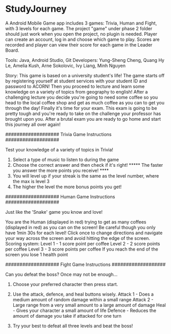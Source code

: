# StudyJourney

A Android Mobile Game app includes 3 games: Trivia, Human and Fight, with 3 levels for each game.
The project "game" under phase 2 folder should just work when you open the project, no plugin is needed.
Player can create an account, log in and choose which game to play. Scores are recorded and player can
view their score for each game in the Leader Board.

Tools: Java, Android Studio, Git
Developers: Yung-Sheng Cheng, Quang Hy Le, Amelia Kush, Arne Sokolovic, Ivy Liang, Minh Nguyen

Story: This game is based on a university student's life! The game starts off by registering yourself
       at student services with your student ID and password to ACORN! Then you proceed to lecture and
       learn some knowledge on a variety of topics from geography to english! After a challenging
       lecture you decide you're going to need some coffee so you head to the local coffee shop and
       get as much coffee as you can to get you through the day! Finally it's time for your exam.
       This exam is going to be pretty tough and you're ready to take on the challenge your
       professor has brought upon you. After a brutal exam you are ready to go home and start this
       journey all over again!

################### Trivia Game Instructions ###################

Test your knowledge of a variety of topics in Trivia!

1. Select a type of music to listen to during the game
2. Choose the correct answer and then check if it's right!
***** The faster you answer the more points you receive! ****
3. You will level up if your streak is the same as the level number, where the max is level 3
4. The higher the level the more bonus points you get!


################### Human Game Instructions ###################

Just like the 'Snake' game you know and love!

You are the Human (displayed in red) trying to get as many coffees (displayed in red) as you can on the screen!
Be careful though you only have 1min 30s for each level!
Click once to change directions and navigate your way across the screen and avoid hitting the edge of the screen.
Scoring system:
    Level 1 - 1 score point per coffee
    Level 2 - 2 score points per coffee
    Level 3 - 3 score points per coffee
    If you reach the end of the screen you lose 1 health point

################### Fight Game Instructions ###################

Can you defeat the boss? Once may not be enough...

1. Choose your preferred character then press start.

2. Use the attack, defence, and heal buttons wisely.
   Attack 1 - Does a medium amount of random damage within a small range
   Attack 2 - Large range from a very small amount to a large amount of damage
   Heal - Gives your character a small amount of life
   Defence - Reduces the amount of damage you take if attacked for one turn

3. Try your best to defeat all three levels and beat the boss!
